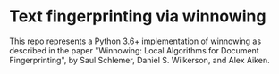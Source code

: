 # Text fingerprinting via winnowing

This repo represents a Python 3.6+ implementation of winnowing
as described in the paper "Winnowing: Local Algorithms for Document Fingerprinting",
by Saul Schlemer, Daniel S. Wilkerson, and Alex Aiken.
